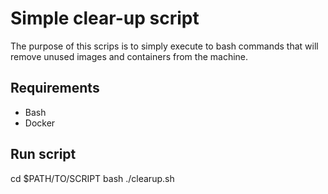 # Simple clear-up script

The purpose of this scrips is to simply execute to bash commands that will remove unused images and containers from the machine.

## Requirements
* Bash
* Docker

## Run script
cd $PATH/TO/SCRIPT
bash ./clearup.sh
